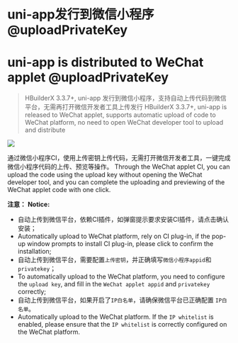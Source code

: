 # uni-app发行到微信小程序@uploadPrivateKey
# uni-app is distributed to WeChat applet @uploadPrivateKey

> HBuilderX 3.3.7+, uni-app 发行到微信小程序，支持自动上传代码到微信平台，无需再打开微信开发者工具上传发行
> HBuilderX 3.3.7+, uni-app is released to WeChat applet, supports automatic upload of code to WeChat platform, no need to open WeChat developer tool to upload and distribute

![](https://hx.dcloud.net.cn/static/snapshots/cli/wechat-upload.png)

通过微信小程序CI，使用上传密钥上传代码，无需打开微信开发者工具，一键完成微信小程序代码的上传、预览等操作。
Through the WeChat applet CI, you can upload the code using the upload key without opening the WeChat developer tool, and you can complete the uploading and previewing of the WeChat applet code with one click.

**注意：**
**Notice:**

- 自动上传到微信平台，依赖CI插件，如弹窗提示要求安装CI插件，请点击确认安装；
- Automatically upload to WeChat platform, rely on CI plug-in, if the pop-up window prompts to install CI plug-in, please click to confirm the installation;
- 自动上传到微信平台，需要配置`上传密钥`，并正确填写`微信小程序appid`和`privatekey`；
- To automatically upload to the WeChat platform, you need to configure the `upload key`, and fill in the `WeChat applet appid` and `privatekey` correctly;
- 自动上传到微信平台，如果开启了`IP白名单`，请确保微信平台已正确配置 `IP白名单`。
- Automatically upload to the WeChat platform. If the `IP whitelist` is enabled, please ensure that the `IP whitelist` is correctly configured on the WeChat platform.